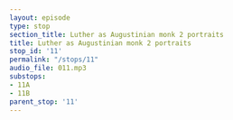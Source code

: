 ```yaml
---
layout: episode
type: stop
section_title: Luther as Augustinian monk 2 portraits
title: Luther as Augustinian monk 2 portraits
stop_id: '11'
permalink: "/stops/11"
audio_file: 011.mp3
substops:
- 11A
- 11B
parent_stop: '11'
---
```


